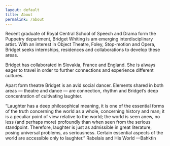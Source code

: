 ```yaml
---
layout: default
title: About
permalink: /about
---
```


<!-- this is a potential header item: background: "image" -->

Recent graduate of Royal Central School of Speech and Drama form the Puppetry department, Bridget Whiting is am emerging interdisciplinary artist. With an interest in Object Theatre, Foley, Stop-motion and Opera, Bridget seeks internships, residences and collaborations to develop these areas.

Bridget has collaborated in Slovakia, France and England. She is always eager to travel in order to further connections and experience different cultures.

Apart form theatre Bridget is an avid social dancer. Elements shared in both areas — theatre and dance — are connection, rhythm and Bridget’s deep concentration of cultivating laughter.

“Laughter has a deep philosophical meaning, it is one of the essential forms of the truth concerning the world as a whole, concerning history and man; it is a peculiar point of view relative to the world; the world is seen anew, no less (and perhaps more) profoundly than when seen from the serious standpoint. Therefore, laughter is just as admissible in great literature, posing universal problems, as seriousness. Certain essential aspects of the world are accessible only to laughter.” Rabelais and His World —Bahktin
